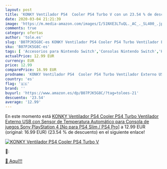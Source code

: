 ```yaml
---
layout: post
title: 'KONKY Ventilador PS4  Cooler PS4 Turbo V con un 23.54 % de descuento'
date: 2020-03-04 21:21:39
image: 'https://m.media-amazon.com/images/I/51NXE3LTuQL._AC_._SL400_.jpg'
comments: true
category: ofertas
author: 'tole.es'
slug: 'B07PJK5G8C-es KONKY Ventilador PS4 Cooler PS4 Turbo Ventilador Externo...'
sku: 'B07PJK5G8C-es'
tags: [ 'Accesorios para Nintendo Switch','Consolas Nintendo Switch','Hardware y juegos para Nintendo Switch','Iluminación','Iluminación de ambiente de interior','Iluminación de interior','Iluminación decorativa y para usos específicos de interior','Juegos para Nintendo Switch','Mandos para Nintendo Switch','Videojuegos','playstation','ps4', ]
actualPrice: 12.99 EUR
currency: EUR
price: 12.99
comparePrice: 16.99 EUR
prodname: 'KONKY Ventilador PS4  Cooler PS4 Turbo Ventilador Externo USB con Sensor de Temperatura Automático para Consola de juegos Sony PlayStation 4 [No para PS4 Slim / PS4 Pro]'
country: 'es'
flag: '🇪🇸'
brand: ''
buyurl: 'https://www.amazon.es/dp/B07PJK5G8C/?tag=tolees-21'
descuento: '23.54'
average: '12.99'
---
```


En este momento está [KONKY Ventilador PS4  Cooler PS4 Turbo Ventilador Externo USB con Sensor de Temperatura Automático para Consola de juegos Sony PlayStation 4 [No para PS4 Slim / PS4 Pro]](https://www.amazon.es/dp/B07PJK5G8C/?tag=tolees-21) a 12.99 EUR (original: 16.99 EUR) (23.54 %  de descuento) en el siguiente enlace!

[![KONKY Ventilador PS4  Cooler PS4 Turbo V](https://m.media-amazon.com/images/I/51NXE3LTuQL._AC_._SL400_.jpg)](https://www.amazon.es/dp/B07PJK5G8C/?tag=tolees-21)

🔎:


[🛒 Aquí!!!](https://www.amazon.es/dp/B07PJK5G8C/?tag=tolees-21)
